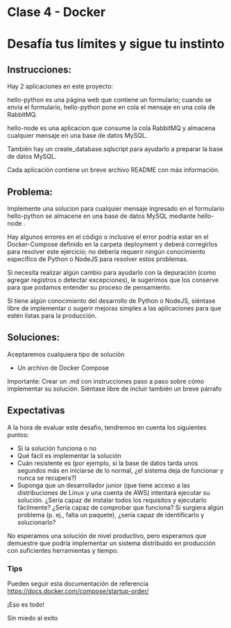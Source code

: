 # Clase 4 - Docker

# Desafía tus límites y sigue tu instinto

## Instrucciones:

Hay 2 aplicaciones en este proyecto:

hello-python es una página web que contiene un formulario; cuando se envía el formulario, hello-python pone en cola el mensaje en una cola de RabbitMQ.

hello-node es una aplicacion que consume la cola RabbitMQ y almacena cualquier mensaje en una base de datos MySQL.

También hay un create_database.sqlscript para ayudarlo a preparar la base de datos MySQL.

Cada aplicación contiene un breve archivo README con más información.

## Problema:

Implemente una solucion para cualquier mensaje ingresado en el formulario hello-python se almacene en una base de datos MySQL mediante hello-node .

Hay algunos errores en el código o inclusive el error podria estar en el Docker-Compose definido en la carpeta deployment y deberá corregirlos para resolver este ejercicio; no debería requerir ningún conocimiento específico de Python o NodeJS para resolver estos problemas.

Si necesita realizar algún cambio para ayudarlo con la depuración (como agregar registros o detectar excepciones), le sugerimos que los conserve para que podamos entender su proceso de pensamiento.

Si tiene algún conocimiento del desarrollo de Python o NodeJS, siéntase libre de implementar o sugerir mejoras simples a las aplicaciones para que estén listas para la producción.

## Soluciones:

Aceptaremos cualquiera tipo de solución

- Un archivo de Docker Compose  

Importante: Crear un .md con instrucciones paso a paso sobre cómo implementar su solución. Siéntase libre de incluir también un breve párrafo 

## Expectativas

A la hora de evaluar este desafio, tendremos en cuenta los siguientes puntos:

- Si la solución funciona o no
- Qué fácil es implementar la solución
- Cuán resistente es (por ejemplo, si la base de datos tarda unos segundos más en iniciarse de lo normal, ¿el sistema deja de funcionar y nunca se recupera?)
- Suponga que un desarrollador junior (que tiene acceso a las distribuciones de Linux y una cuenta de AWS) intentará ejecutar su solución. ¿Sería capaz de instalar todos los requisitos y ejecutarlo fácilmente? ¿Sería capaz de comprobar que funciona? Si surgiera algún problema (p. ej., falta un paquete), ¿sería capaz de identificarlo y solucionarlo?

No esperamos una solución de nivel productivo, pero esperamos que demuestre que podría implementar un sistema distribuido en producción con suficientes herramientas y tiempo.


### Tips

Pueden seguir esta documentación de referencia https://docs.docker.com/compose/startup-order/


¡Eso es todo!

Sin miedo al exito